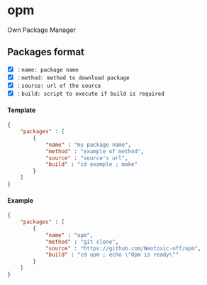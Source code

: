 # opm
Own Package Manager

## Packages format

- [X] : `name: package name`
- [X] : `method: method to download package`
- [X] : `source: url of the source`
- [X] : `build: script to execute if build is required`

#### Template

```JSON
{
    "packages" : [
        {
            "name" : "my package name",
            "method" : "example of method",
            "source" : "source's url",
            "build" : "cd example ; make"
        }
    ]
}
```

#### Example

```JSON
{
    "packages" : [
        {
            "name" : "opm",
            "method" : "git clone",
            "source" : "https://github.com/Neotoxic-off/opm",
            "build" : "cd opm ; echo \"Opm is ready\""
        }
    ]
}
```

